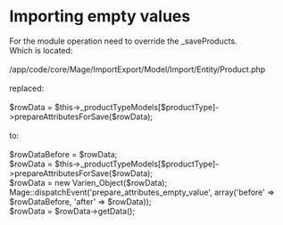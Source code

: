 <h1>Importing empty values</h1>
<p>For the module operation need to override the _saveProducts.<br />
Which is located:<br /><br />
/app/code/core/Mage/ImportExport/Model/Import/Entity/Product.php
<br /><br />
replaced:
<br /><br />
$rowData      = $this->_productTypeModels[$productType]->prepareAttributesForSave($rowData);
<br /><br />
to:
<br /><br />
$rowDataBefore = $rowData;<br />
$rowData      = $this->_productTypeModels[$productType]->prepareAttributesForSave($rowData);<br />
$rowData = new Varien_Object($rowData);<br />
Mage::dispatchEvent('prepare_attributes_empty_value', array('before' => $rowDataBefore, 'after' =>  $rowData));<br />
$rowData = $rowData->getData();<br />
</p>
